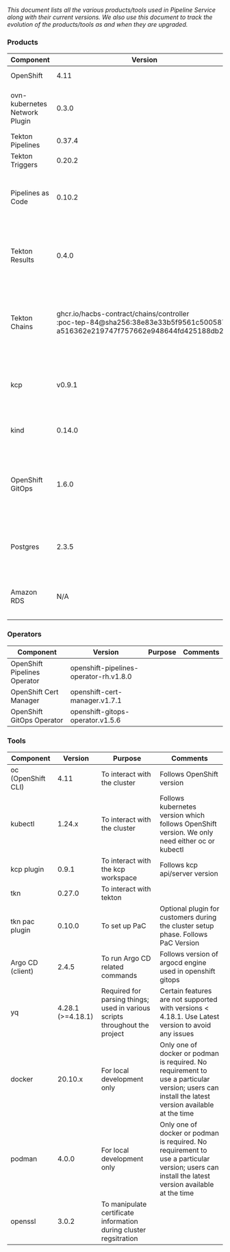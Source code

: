 
*This document lists all the various products/tools used in Pipeline Service along with their current versions. We also use this document to track the evolution of the products/tools as and when they are upgraded.*


### **Products**

| **Component**                 | **Version**                                                                                                                           | **Purpose**                                                                  | **Comments**                                                                                                                                                               |
|-------------------------------|---------------------------------------------------------------------------------------------------------------------------------------|------------------------------------------------------------------------------|---------------------------------------------------------------------------------------------------------------------------------------------------------------------------|
| OpenShift                     | 4.11                                                                                                                                  | Platform                                                                     | Upgrades to next versions 4.11 need to be tested and approved |
| ovn-kubernetes Network Plugin | 0.3.0                                                                                                                                 | Prerequisite for enabling certain Network Policies                           | During the cluster creation, one needs to choose ovn-kubernetes as the network plugin (as opposed to OpenShift SDN) |
| Tekton Pipelines              | 0.37.4                                                                                                                                | Managed by Operator                                                          | Controlled by OpenShift Pipelines Operator |
| Tekton Triggers               | 0.20.2                                                                                                                                | Managed by Operator                                                          | Controller by OpenShift Pipelines Operator |
| Pipelines as Code             | 0.10.2                                                                                                                                | Managed by Operator (future). Currently, manually installed                  | Upgrades to next versions need to be tested and approved |
| Tekton Results                | 0.4.0                                                                                                                                 | Modified version of Results installed and maintained by Pipeline Service     | Upgrades to next versions need to be tested and approved |
| Tekton Chains                 | ghcr.io/hacbs-contract/chains/controller</br>:poc-tep-84@sha256:38e83e33b5f9561c5005870</br>a516362e219747f757662e948644fd425188db200 | Modified version of Chains installed and maintained by Pipeline Service team | Custom version required until https://github.com/tektoncd/chains/pull/436 is merged upstream |
| kcp                           | v0.9.1                                                                                                                                | Platform - acts as a control plane for Pipeline Service                      | Upgrades follow kcp-stable releases |
| kind                          | 0.14.0                                                                                                                                | For local development only                                                   | Spawns a Kubernetes-in-Docker clusters. No requirement to use a particular version. Users can install the latest version available at the time |
| OpenShift GitOps              | 1.6.0                                                                                                                                 | Prerequisite for managing the installation and lifecycle of components       | OpenShift GitOps uses Argo CD (2.4.5) as the declarative GitOps engine |
| Postgres                      | 2.3.5                                                                                                                                 | Installed and setup as part of Tekton Results installation                   | For development purposes (store tekton results). No requirement to use a particular version; users can install the latest version available at the time |
| Amazon RDS                    | N/A                                                                                                                                   | External DB for Tekton Results                                               | For storing tekton results in an external database. No requirement to use a particular version. A specific configuration is required for connection and security purposes |


### **Operators**

| **Component**                | **Version**                            | **Purpose** | **Comments** |
|------------------------------|----------------------------------------|-------------|--------------|
| OpenShift Pipelines Operator | openshift-pipelines-operator-rh.v1.8.0 |             |              |
| OpenShift Cert Manager       | openshift-cert-manager.v1.7.1          |             |              |
| OpenShift GitOps Operator    | openshift-gitops-operator.v1.5.6       |             |              |

### **Tools**

| **Component**      | **Version**       | **Purpose**                                                                 | **Comments**                                                                                                                                                     |
|--------------------|-------------------|-----------------------------------------------------------------------------|------------------------------------------------------------------------------------------------------------------------------------------------------------------|
| oc (OpenShift CLI) | 4.11              | To interact with the cluster                                                | Follows OpenShift version |
| kubectl            | 1.24.x            | To interact with the cluster                                                | Follows kubernetes version which follows OpenShift version. We only need either oc or kubectl |
| kcp plugin         | 0.9.1             | To interact with the kcp workspace                                          | Follows kcp api/server version |
| tkn                | 0.27.0            | To interact with tekton                                                     | |
| tkn pac plugin     | 0.10.0            | To set up PaC                                                               | Optional plugin for customers during the cluster setup phase. Follows PaC Version |
| Argo CD (client)   | 2.4.5             | To run Argo CD related commands                                             | Follows version of argocd engine used in openshift gitops |
| yq                 | 4.28.1 (>=4.18.1) | Required for parsing things; used in various scripts throughout the project | Certain features are not supported with versions < 4.18.1. Use Latest version to avoid any issues |
| docker             | 20.10.x           | For local development only                                                  | Only one of docker or podman is required. No requirement to use a particular version; users can install the latest version available at the time |
| podman             | 4.0.0             | For local development only                                                  | Only one of docker or podman is required. No requirement to use a particular version; users can install the latest version available at the time |
| openssl            | 3.0.2             | To manipulate certificate information during cluster regsitration           | |
